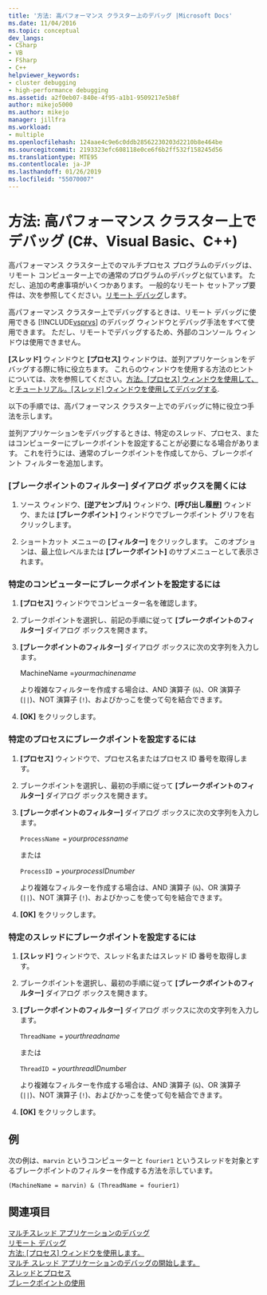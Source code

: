```yaml
---
title: '方法: 高パフォーマンス クラスター上のデバッグ |Microsoft Docs'
ms.date: 11/04/2016
ms.topic: conceptual
dev_langs:
- CSharp
- VB
- FSharp
- C++
helpviewer_keywords:
- cluster debugging
- high-performance debugging
ms.assetid: a2f0eb07-840e-4f95-a1b1-9509217e5b8f
author: mikejo5000
ms.author: mikejo
manager: jillfra
ms.workload:
- multiple
ms.openlocfilehash: 124aae4c9e6c0ddb28562230203d2210b8e464be
ms.sourcegitcommit: 2193323efc608118e0ce6f6b2ff532f158245d56
ms.translationtype: MTE95
ms.contentlocale: ja-JP
ms.lasthandoff: 01/26/2019
ms.locfileid: "55070007"
---
```

# <a name="how-to-debug-on-a-high-performance-cluster-c-visual-basic-c"></a>方法: 高パフォーマンス クラスター上でデバッグ (C#、Visual Basic、C++)

高パフォーマンス クラスター上でのマルチプロセス プログラムのデバッグは、リモート コンピューター上での通常のプログラムのデバッグと似ています。 ただし、追加の考慮事項がいくつかあります。 一般的なリモート セットアップ要件は、次を参照してください。[リモート デバッグ](../debugger/remote-debugging.md)します。  
  
 高パフォーマンス クラスター上でデバッグするときは、リモート デバッグに使用できる [!INCLUDE[vsprvs](../code-quality/includes/vsprvs_md.md)] のデバッグ ウィンドウとデバッグ手法をすべて使用できます。 ただし、リモートでデバッグするため、外部のコンソール ウィンドウは使用できません。  
  
 **[スレッド]** ウィンドウと **[プロセス]** ウィンドウは、並列アプリケーションをデバッグする際に特に役立ちます。 これらのウィンドウを使用する方法のヒントについては、次を参照してください。[方法。[プロセス] ウィンドウを使用して、](/previous-versions/visualstudio/visual-studio-2010/7h8h5sdw(v=vs.100))と[チュートリアル。[スレッド] ウィンドウを使用してデバッグする](../debugger/how-to-use-the-threads-window.md).  
  
 以下の手順では、高パフォーマンス クラスター上でのデバッグに特に役立つ手法を示します。  
  
 並列アプリケーションをデバッグするときは、特定のスレッド、プロセス、またはコンピューターにブレークポイントを設定することが必要になる場合があります。 これを行うには、通常のブレークポイントを作成してから、ブレークポイント フィルターを追加します。  
  
### <a name="to-open-the-breakpoint-filter-dialog-box"></a>[ブレークポイントのフィルター] ダイアログ ボックスを開くには
  
1.  ソース ウィンドウ、**[逆アセンブル]** ウィンドウ、**[呼び出し履歴]** ウィンドウ、または **[ブレークポイント]** ウィンドウでブレークポイント グリフを右クリックします。  
  
2.  ショートカット メニューの **[フィルター]** をクリックします。 このオプションは、最上位レベルまたは **[ブレークポイント]** のサブメニューとして表示されます。  
  
### <a name="to-set-a-breakpoint-on-a-specific-computer"></a>特定のコンピューターにブレークポイントを設定するには  
  
1.  **[プロセス]** ウィンドウでコンピューター名を確認します。  
  
2.  ブレークポイントを選択し、前記の手順に従って **[ブレークポイントのフィルター]** ダイアログ ボックスを開きます。  
  
3.  **[ブレークポイントのフィルター]** ダイアログ ボックスに次の文字列を入力します。  
  
     MachineName =*yourmachinename*  
  
     より複雑なフィルターを作成する場合は、AND 演算子 (`&`)、OR 演算子 (`||`)、NOT 演算子 (`!`)、およびかっこを使って句を結合できます。  
  
4.  **[OK]** をクリックします。  
  
### <a name="to-set-a-breakpoint-on-a-specific-process"></a>特定のプロセスにブレークポイントを設定するには  
  
1.  **[プロセス]** ウィンドウで、プロセス名またはプロセス ID 番号を取得します。  
  
2.  ブレークポイントを選択し、最初の手順に従って **[ブレークポイントのフィルター]** ダイアログ ボックスを開きます。  
  
3.  **[ブレークポイントのフィルター]** ダイアログ ボックスに次の文字列を入力します。  
  
     `ProcessName =`  *yourprocessname*  
  
     または  
  
     `ProcessID =` *yourprocessIDnumber*  
  
     より複雑なフィルターを作成する場合は、AND 演算子 (`&`)、OR 演算子 (`||`)、NOT 演算子 (`!`)、およびかっこを使って句を結合できます。  
  
4.  **[OK]** をクリックします。  
  
### <a name="to-set-a-breakpoint-on-a-specific-thread"></a>特定のスレッドにブレークポイントを設定するには  
  
1.  **[スレッド]** ウィンドウで、スレッド名またはスレッド ID 番号を取得します。  
  
2.  ブレークポイントを選択し、最初の手順に従って **[ブレークポイントのフィルター]** ダイアログ ボックスを開きます。  
  
3.  **[ブレークポイントのフィルター]** ダイアログ ボックスに次の文字列を入力します。  
  
     `ThreadName =` *yourthreadname*  
  
     または  
  
     `ThreadID =` *yourthreadIDnumber*  
  
     より複雑なフィルターを作成する場合は、AND 演算子 (`&`)、OR 演算子 (`||`)、NOT 演算子 (`!`)、およびかっこを使って句を結合できます。  
  
4.  **[OK]** をクリックします。  
  
## <a name="example"></a>例  
 次の例は、`marvin` というコンピューターと `fourier1` というスレッドを対象とするブレークポイントのフィルターを作成する方法を示しています。  
  
`(MachineName = marvin) & (ThreadName = fourier1)`  

  
## <a name="see-also"></a>関連項目  
 [マルチスレッド アプリケーションのデバッグ](../debugger/debug-multithreaded-applications-in-visual-studio.md)   
 [リモート デバッグ](../debugger/remote-debugging.md)   
 [方法: [プロセス] ウィンドウを使用します。](/previous-versions/visualstudio/visual-studio-2010/7h8h5sdw(v=vs.100))   
 [マルチ スレッド アプリケーションのデバッグの開始します。](../debugger/get-started-debugging-multithreaded-apps.md)   
 [スレッドとプロセス](/previous-versions/visualstudio/visual-studio-2010/ms164740(v=vs.100))   
 [ブレークポイントの使用](../debugger/using-breakpoints.md)